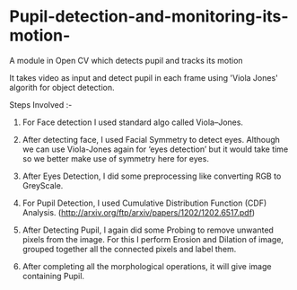 # Pupil-detection-and-monitoring-its-motion-
A module in Open CV which detects pupil and tracks its motion

It takes video as input and detect pupil in each frame using 'Viola Jones' algorith for object detection.


Steps Involved :-
1) For Face detection I used standard algo called Viola–Jones. 

2) After detecting face, I used Facial Symmetry to detect eyes. Although we can use Viola-Jones again for ‘eyes detection’ but it would take time so we better make use of symmetry here for eyes.

3) After Eyes Detection, I did some preprocessing like converting RGB to GreyScale.
 
4) For Pupil Detection, I used Cumulative Distribution Function (CDF) Analysis.
 (http://arxiv.org/ftp/arxiv/papers/1202/1202.6517.pdf) 

5) After Detecting Pupil, I again did some Probing to remove unwanted pixels from the image. For this I perform Erosion and Dilation of image, grouped together all the connected pixels and label them.

6) After completing all the morphological operations, it will give image containing Pupil.


